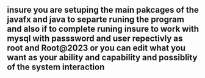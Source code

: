 ## insure you are setuping the main pakcages of the javafx and java to separte runing the program and also if to complete runing insure to work with mysql with passsword and user repectivly as root and Root@2023 or you can edit what you want as your ability and capability and possiblity of the system interaction
